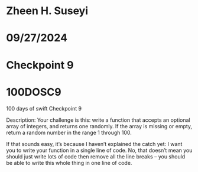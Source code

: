 # Zheen H. Suseyi
# 09/27/2024
# Checkpoint 9
# 100DOSC9

100 days of swift Checkpoint 9


Description: Your challenge is this: write a function that accepts an optional array of integers, and returns one randomly. If the array is missing or empty, return a random number in the range 1 through 100.

If that sounds easy, it’s because I haven’t explained the catch yet: I want you to write your function in a single line of code. No, that doesn’t mean you should just write lots of code then remove all the line breaks – you should be able to write this whole thing in one line of code.
